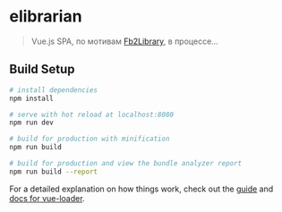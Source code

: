 # elibrarian

> Vue.js SPA, по мотивам <a href="http://www.fb2library.net/projects/fb2library" target="_blank" rel="noopener">Fb2Library</a>, в процессе... 

## Build Setup

``` bash
# install dependencies
npm install

# serve with hot reload at localhost:8080
npm run dev

# build for production with minification
npm run build

# build for production and view the bundle analyzer report
npm run build --report
```

For a detailed explanation on how things work, check out the [guide](http://vuejs-templates.github.io/webpack/) and [docs for vue-loader](http://vuejs.github.io/vue-loader).
